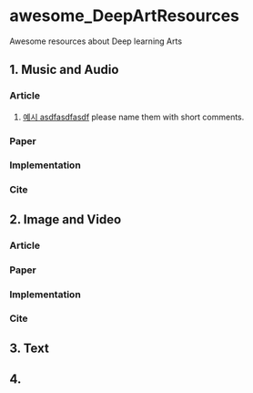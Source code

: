 # awesome_DeepArtResources
Awesome resources about Deep learning Arts

## 1. Music and Audio

### Article

1. [예시 asdfasdfasdf]()
please name them with short comments.


### Paper

### Implementation

### Cite


## 2. Image and Video

### Article

### Paper

### Implementation

### Cite


## 3. Text 

## 4. 
